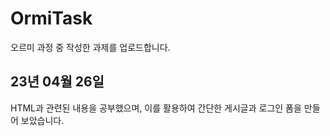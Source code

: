 # OrmiTask
오르미 과정 중 작성한 과제를 업로드합니다.

## 23년 04월 26일
HTML과 관련된 내용을 공부했으며, 이를 활용하여 간단한 게시글과 로그인 폼을 만들어 보았습니다.
